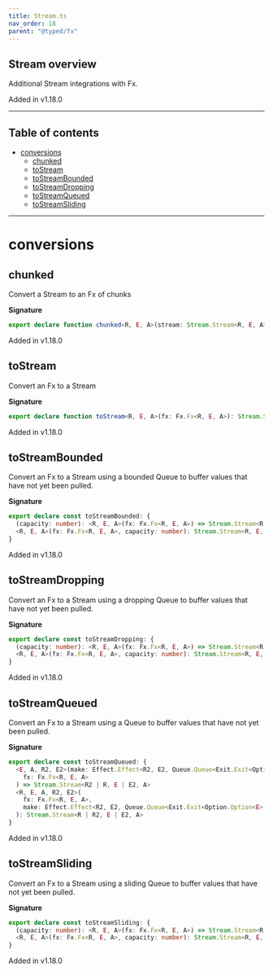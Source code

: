 ```yaml
---
title: Stream.ts
nav_order: 18
parent: "@typed/fx"
---
```


## Stream overview

Additional Stream integrations with Fx.

Added in v1.18.0

---

<h2 class="text-delta">Table of contents</h2>

- [conversions](#conversions)
  - [chunked](#chunked)
  - [toStream](#tostream)
  - [toStreamBounded](#tostreambounded)
  - [toStreamDropping](#tostreamdropping)
  - [toStreamQueued](#tostreamqueued)
  - [toStreamSliding](#tostreamsliding)

---

# conversions

## chunked

Convert a Stream to an Fx of chunks

**Signature**

```ts
export declare function chunked<R, E, A>(stream: Stream.Stream<R, E, A>): Fx.Fx<R, E, Chunk.Chunk<A>>
```

Added in v1.18.0

## toStream

Convert an Fx to a Stream

**Signature**

```ts
export declare function toStream<R, E, A>(fx: Fx.Fx<R, E, A>): Stream.Stream<R, E, A>
```

Added in v1.18.0

## toStreamBounded

Convert an Fx to a Stream using a bounded Queue to buffer values
that have not yet been pulled.

**Signature**

```ts
export declare const toStreamBounded: {
  (capacity: number): <R, E, A>(fx: Fx.Fx<R, E, A>) => Stream.Stream<R, E, A>
  <R, E, A>(fx: Fx.Fx<R, E, A>, capacity: number): Stream.Stream<R, E, A>
}
```

Added in v1.18.0

## toStreamDropping

Convert an Fx to a Stream using a dropping Queue to buffer values
that have not yet been pulled.

**Signature**

```ts
export declare const toStreamDropping: {
  (capacity: number): <R, E, A>(fx: Fx.Fx<R, E, A>) => Stream.Stream<R, E, A>
  <R, E, A>(fx: Fx.Fx<R, E, A>, capacity: number): Stream.Stream<R, E, A>
}
```

Added in v1.18.0

## toStreamQueued

Convert an Fx to a Stream using a Queue to buffer values
that have not yet been pulled.

**Signature**

```ts
export declare const toStreamQueued: {
  <E, A, R2, E2>(make: Effect.Effect<R2, E2, Queue.Queue<Exit.Exit<Option.Option<E>, A>>>): <R>(
    fx: Fx.Fx<R, E, A>
  ) => Stream.Stream<R2 | R, E | E2, A>
  <R, E, A, R2, E2>(
    fx: Fx.Fx<R, E, A>,
    make: Effect.Effect<R2, E2, Queue.Queue<Exit.Exit<Option.Option<E>, A>>>
  ): Stream.Stream<R | R2, E | E2, A>
}
```

Added in v1.18.0

## toStreamSliding

Convert an Fx to a Stream using a sliding Queue to buffer values
that have not yet been pulled.

**Signature**

```ts
export declare const toStreamSliding: {
  (capacity: number): <R, E, A>(fx: Fx.Fx<R, E, A>) => Stream.Stream<R, E, A>
  <R, E, A>(fx: Fx.Fx<R, E, A>, capacity: number): Stream.Stream<R, E, A>
}
```

Added in v1.18.0

